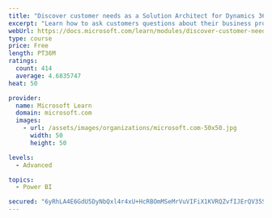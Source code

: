 ```yaml
---
title: "Discover customer needs as a Solution Architect for Dynamics 365 and Power Platform"
excerpt: "Learn how to ask customers questions about their business processes and feature requirements to create a viable solution."
webUrl: https://docs.microsoft.com/learn/modules/discover-customer-needs/
type: course
price: Free
length: PT36M
ratings:
  count: 414
  average: 4.6835747
heat: 50

provider:
  name: Microsoft Learn
  domain: microsoft.com
  images:
    - url: /assets/images/organizations/microsoft.com-50x50.jpg
      width: 50
      height: 50

levels:
  - Advanced

topics:
  - Power BI

secured: "6yRhLA4E6GdU5DyNbQxl4r4xU+HcRBOmMSeMrVuVIFiX1KVRQZvfIJErQV35SJJ5VNreO3WidT3bGenceMjBcKah71LhYuEyopLi6CzKgzRVEzFv6tHTM7UMu2VxRzunH6LKbH7HhTXtVGBXKlAzbILlL9CBZv+oSJCc2idnhNZvba5N0pPA3rj4VAmCOfS3AKQcYA0YACEbe/ZE5fkLsY4uxx5X4rdTuZDRyeYBt1zPtMxG0n6448cbAQU4Y6ZSmW855BFE/a63whqcP1eG723zTj0WnHGRH3Pk7jtjMhQ1JUoFrZDPSEMCLjQ9L8fA5iAtSOSSWELeIiHMaAbLtQnt51UfJASbCPCfJ9oBxGldIow6fyZwnnQ7A/8dHvbw7XfVUNrfCPgp09dbTeLnumsU6QXpO5FvdLHCA4/iqMM=;NiipXBQ8dzdNYz1HODat4Q=="
---
```


